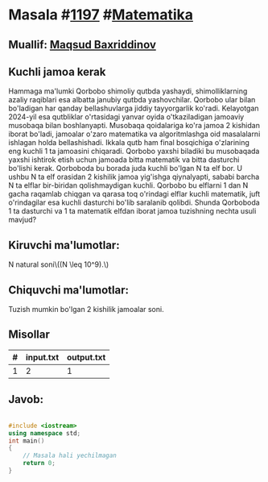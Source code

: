 
<h1>Masala #<a href="https://robocontest.uz/tasks/1197">1197</a> #<a href="https://robocontest.uz/tasks?category=7">Matematika</a></h1>
<h2> Muallif: <a href="https://robocontest.uz/profile/mbi">Maqsud Baxriddinov</a></h2>
<h2>Kuchli jamoa kerak</h2>
<p>Hammaga ma'lumki Qorbobo shimoliy qutbda yashaydi, shimolliklarning azaliy raqiblari esa albatta janubiy qutbda yashovchilar. Qorbobo ular bilan bo'ladigan har qanday bellashuvlarga jiddiy tayyorgarlik ko'radi. Kelayotgan 2024-yil esa qutbliklar o'rtasidagi yanvar oyida o'tkaziladigan jamoaviy musobaqa bilan boshlanyapti. Musobaqa qoidalariga ko'ra jamoa 2 kishidan iborat bo'ladi, jamoalar o'zaro matematika va algoritmlashga oid masalalarni ishlagan holda bellashishadi. Ikkala qutb ham final bosqichiga o'zlarining eng kuchli 1 ta jamoasini chiqaradi.
Qorbobo yaxshi biladiki bu musobaqada yaxshi ishtirok etish uchun jamoada bitta matematik va bitta dasturchi bo'lishi kerak. Qorboboda bu borada juda kuchli bo'lgan N ta elf bor. U ushbu N ta elf orasidan 2 kishilik jamoa yig'ishga qiynalyapti, sababi barcha N ta elflar bir-biridan qolishmaydigan kuchli. Qorbobo bu elflarni 1 dan N gacha raqamlab chiqgan va qarasa toq o'rindagi elflar kuchli matematik, juft o'rindagilar esa kuchli dasturchi bo'lib saralanib qolibdi. Shunda Qorboboda 1 ta dasturchi va 1 ta matematik elfdan iborat jamoa tuzishning nechta usuli mavjud?</p>
<h2>Kiruvchi ma'lumotlar:</h2>
<p>N natural soni\((N \leq 10^9).\)</p>
<h2>Chiquvchi ma'lumotlar:</h2>
<p>Tuzish mumkin bo'lgan 2 kishilik jamoalar soni.</p>
<h2>Misollar</h2>
<table>
    <thead>
        <tr>
            <th>#</th>
            <th>input.txt</th>
            <th>output.txt</th>
        </tr>
    </thead>
    <tbody>
            <tr>
                <td>1</td>
                <td>2</td>
                <td>1</td>
            </tr>
    </tbody>
    </table>
    
<h2>Javob:</h2>

######
```cpp
#include <iostream>
using namespace std;
int main()
{
    // Masala hali yechilmagan
    return 0;
}
```
